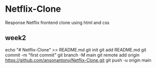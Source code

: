 # Netflix-Clone
Response Netflix frontend clone using html and css
## week2




echo "# Netflix-Clone" >> README.md
  git init
  git add README.md
  git commit -m "first commit"
  git branch -M main
  git remote add origin https://github.com/ansonantony/Netflix-Clone.git
  git push -u origin main
